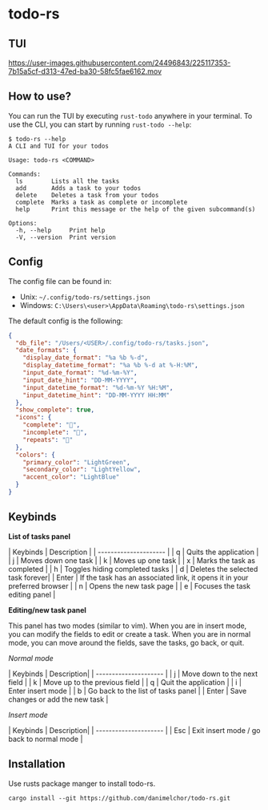 # todo-rs

## TUI

https://user-images.githubusercontent.com/24496843/225117353-7b15a5cf-d313-47ed-ba30-58fc5fae6162.mov

## How to use?

You can run the TUI by executing `rust-todo` anywhere in your terminal. To use the CLI, you can start by running `rust-todo --help`:

```
$ todo-rs --help
A CLI and TUI for your todos

Usage: todo-rs <COMMAND>

Commands:
  ls        Lists all the tasks
  add       Adds a task to your todos
  delete    Deletes a task from your todos
  complete  Marks a task as complete or incomplete
  help      Print this message or the help of the given subcommand(s)

Options:
  -h, --help     Print help
  -V, --version  Print version
```

## Config

The config file can be found in:
- Unix: `~/.config/todo-rs/settings.json`
- Windows: `C:\Users\<user>\AppData\Roaming\todo-rs\settings.json`

The default config is the following:

```json
{
  "db_file": "/Users/<USER>/.config/todo-rs/tasks.json",
  "date_formats": {
    "display_date_format": "%a %b %-d",
    "display_datetime_format": "%a %b %-d at %-H:%M",
    "input_date_format": "%d-%m-%Y",
    "input_date_hint": "DD-MM-YYYY",
    "input_datetime_format": "%d-%m-%Y %H:%M",
    "input_datetime_hint": "DD-MM-YYYY HH:MM"
  },
  "show_complete": true,
  "icons": {
    "complete": "󰄴",
    "incomplete": "󰝦",
    "repeats": ""
  },
  "colors": {
    "primary_color": "LightGreen",
    "secondary_color": "LightYellow",
    "accent_color": "LightBlue"
  }
}
```

## Keybinds

**List of tasks panel**

| Keybinds | Description |
| --------------------- | 
| q | Quits the application | 
| j | Moves down one task |
| k | Moves up one task |
| x | Marks the task as completed | 
| h | Toggles hiding completed tasks |
| d | Deletes the selected task forever|
| Enter | If the task has an associated link, it opens it in your preferred browser |
| n | Opens the new task page |
| e | Focuses the task editing panel |

**Editing/new task panel**

This panel has two modes (similar to vim). When you are in insert mode, you can modify the fields to edit or create a task. When you are in normal mode, you can move around the fields, save the tasks, go back, or quit.

*Normal mode*

| Keybinds | Description|
| --------------------- |
| j | Move down to the next field |
| k | Move up to the previous field |
| q | Quit the application |
| i | Enter insert mode |
| b | Go back to the list of tasks panel |
| Enter | Save changes or add the new task |

*Insert mode*

| Keybinds | Description|
| --------------------- |
| Esc | Exit insert mode / go back to normal mode |

## Installation

Use rusts package manger to install todo-rs.

```
cargo install --git https://github.com/danimelchor/todo-rs.git
```
